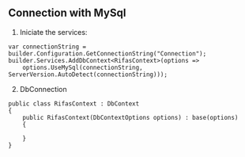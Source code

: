 ## Connection with MySql

1) Iniciate the services:

```shell
var connectionString = builder.Configuration.GetConnectionString("Connection");
builder.Services.AddDbContext<RifasContext>(options =>
    options.UseMySql(connectionString, ServerVersion.AutoDetect(connectionString)));
```

2) DbConnection
```shell
public class RifasContext : DbContext
{
    public RifasContext(DbContextOptions options) : base(options)
    {

    }
}
```
